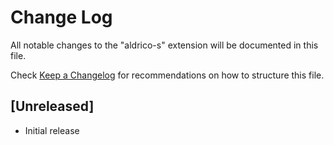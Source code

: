 # Change Log

All notable changes to the "aldrico-s" extension will be documented in this file.

Check [Keep a Changelog](http://keepachangelog.com/) for recommendations on how to structure this file.

## [Unreleased]

- Initial release

